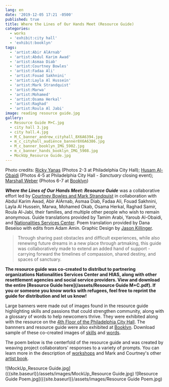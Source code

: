 ```yaml
---
lang: en
date: '2019-12-05 17:21 -0500'
published: true
title: Where the Lines of Our Hands Meet (Resource Guide)
categories:
  - works
  - 'exhibit:city hall'
  - 'exhibit:booklyn'
tags:
  - 'artist:Abir AlArnab'
  - 'artist:Abdul Karim Awad'
  - 'artist:Asmaa Diab'
  - 'artist:Courtney Bowles'
  - 'artist:Fadaa Ali'
  - 'artist:Fouad Sakhnini'
  - 'artist:Layla Al Hussein'
  - 'artist:Mark Strandquist'
  - 'artist:Marwa'
  - 'artist:Mohamed'
  - 'artist:Osama Herkal'
  - 'artist:Raghad'
  - 'artist:Roula Al Jabi'
image: reading resource guide.jpg
gallery:
  - Resource Guide M+C.jpg
  - city hall 3.jpg
  - city hall.4.jpg
  - M_C_banner_andrew_cityhall_8X6A6394.jpg
  - m_c_cityhall_audience_banner8X6A6386.jpg
  - M_c_banner_booklyn_IMG_5902.jpg
  - m_c_banner_hands_booklyn_IMG_5908.jpg
  - MockUp_Resource Guide.jpg
---
```

Photo credits: [Ricky Yanas](http://rickyyanas.com/) (Photos 2-3 at Philadelphia City Hall); [Husam Al-Obaidi](https://www.facebook.com/Say-Cheese-106758220748744/) (Photos 4-5 at Philadelphia City Hall - _Sanctuary_ closing event); [Marshall Weber](https://www.instagram.com/marshallsweber/?hl=en) (Photos 6-7 at [Booklyn](http://booklyn.org/))

***Where the Lines of Our Hands Meet: Resource Guide*** was a collaborative effort led by [Courtney Bowles and Mark Strandquist](http://peoplespaperco-op.weebly.com/) in collaboration with Abdul Karim Awad, Abir AlArnab, Asmaa Diab, Fadaa Ali, Fouad Sakhnini, Layla Al Hussein, Marwa, Mohamed Okab, Osama Herkal, Raghad Samir, Roula Al-Jabi, their families, and multiple other people who wish to remain anonymous. Guide translations provided by Tamim Arabi, Yaroub Al-Obaidi, and [Nationalities Services Center](https://nscphila.org/). Poem translation provided by Dana Beseiso with edits from Adam Amin. Graphic Design by [Jason Killinger](https://jasonkillinger.com/).

> Through sharing past obstacles and difficult experiences, while also renewing future dreams in a new place through artmaking, this guide was collaboratively made to extend an added hand of support - carrying forward the timelines of compassion, shared destiny, and spaces of sanctuary.

**The resource guide was co-created to distribut to partnering organizations Nationalities Services Center and HIAS, along with other resettlement agencies and social service providers. View and download the entire [Resource Guide here](/assets/Resource Guide M+C.pdf). If you or someone you know works with refugees, feel free to reprint the guide for distribution and let us know!**

Large banners were made out of images found in the resource guide highlighting skills and passions that could strengthen community, along with a glossary of words to help newcomers thrive. They were exhibited along with the resource on the [4th Floor of the Philadelphia City Hall](https://creativephl.org/). The bannners and resource guide were also exhibited at [Booklyn](http://booklyn.org/). Download sample of these co-created images of [skills](https://www.flickr.com/gp/154354320@N05/0XPbmw) and [words](https://www.flickr.com/gp/154354320@N05/DH011b).

The poem below is the centerfold of the resource guide and was created by weaving project collaborators' responses to a variety of prompts.  You can learn more in the description of [workshops](http://fps.swarthmore.edu/workshops/workshops-from-courtney-bowles-and-mark-strandquist-people-s-paper-co-op/) and Mark and Courtney's other [artist book](http://fps.swarthmore.edu/works/exhibit:swarthmore/exhibit:city%20hall/exhibit:booklyn/where-the-lines-of-our-hands-meet-from-courtney-bowles-and-mark-strandquist/).


![MockUp_Resource Guide.jpg]({{site.baseurl}}/assets/images/MockUp_Resource Guide.jpg)
![Resource Guide Poem.jpg]({{site.baseurl}}/assets/images/Resource Guide Poem.jpg)
